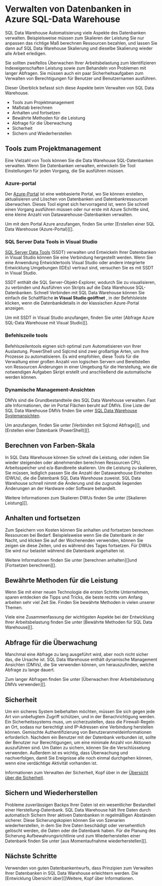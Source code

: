 <properties
   pageTitle="Verwalten von Datenbanken in Azure SQL-Data Warehouse | Microsoft Azure"
   description="Übersicht über die Data Warehouse SQL-Datenbanken verwalten. Enthält Tools zum Projektmanagement, DWUs und die Skalierung der Systemleistung abfrageleistung, Einrichten von Richtlinien für gute Sicherheit und Wiederherstellen einer Datenbank von Beschädigung der Daten oder von einem regionalen Ausfall Problembehandlung."
   services="sql-data-warehouse"
   documentationCenter="NA"
   authors="barbkess"
   manager="barbkess"
   editor=""/>

<tags
   ms.service="sql-data-warehouse"
   ms.devlang="NA"
   ms.topic="article"
   ms.tgt_pltfrm="NA"
   ms.workload="data-services"
   ms.date="08/16/2016"
   ms.author="barbkess;sonyama;"/>

# <a name="manage-databases-in-azure-sql-data-warehouse"></a>Verwalten von Datenbanken in Azure SQL-Data Warehouse

SQL Data Warehouse Automatisierung viele Aspekte des Datenbanken verwalten. Beispielsweise müssen zum Skalieren der Leistung Sie nur anpassen das richtige Maß berechnen Ressourcen bezahlen, und lassen Sie dann auf SQL Data Warehouse Skalierung und dieselbe Skalierung wieder alle Arbeit erledigen. 

Sie sollten zweifellos Überwachen Ihrer Arbeitsbelastung zum Identifizieren Indexeigenschaften Leistung sowie zum Behandeln von Problemen mit langer Abfragen. Sie müssen auch ein paar Sicherheitsaufgaben zum Verwalten von Berechtigungen für Benutzer und Benutzernamen ausführen.

Dieser Überblick befasst sich diese Aspekte beim Verwalten von SQL Data Warehouse.

- Tools zum Projektmanagement
- Maßstab berechnen
- Anhalten und fortsetzen
- Bewährte Methoden für die Leistung
- Abfrage für die Überwachung
- Sicherheit
- Sichern und Wiederherstellen

## <a name="management-tools"></a>Tools zum Projektmanagement

Eine Vielzahl von Tools können Sie die Data Warehouse SQL-Datenbanken verwalten. Wenn Sie Datenbanken verwalten, entwickeln Sie Tool Einstellungen für jeden Vorgang, die Sie ausführen müssen.

### <a name="azure-portal"></a>Azure-portal
Der [Azure-Portal][] ist eine webbasierte Portal, wo Sie können erstellen, aktualisieren und Löschen von Datenbanken und Datenbankressourcen überwachen. Dieses Tool eignet sich hervorragend ist, wenn Sie schnell einen Vorgang ausführen müssen oder nur erste mit Azure Schritte sind, eine kleine Anzahl von Datawarehouse-Datenbanken verwalten.

Um mit dem Portal Azure anzufangen, finden Sie unter [Erstellen einer SQL Data Warehouse (Azure-Portal)][].

### <a name="sql-server-data-tools-in-visual-studio"></a>SQL Server Data Tools in Visual Studio
[SQL Server Data Tools][] (SSDT) verwalten und Entwickeln Ihrer Datenbanken in Visual Studio können Sie eine Verbindung hergestellt werden. Wenn Sie eine Anwendung Entwicklertools Visual Studio oder andere integrierte Entwicklung Umgebungen (IDEs) vertraut sind, versuchen Sie es mit SSDT in Visual Studio.

SSDT enthält die SQL Server-Objekt-Explorer, wodurch Sie zu visualisieren, zu verbinden und Ausführen von Skripts auf die Data Warehouse SQL-Datenbanken. Schnell Verbinden mit SQL Data Warehouse können Sie einfach die Schaltfläche **in Visual Studio geöffnet** , in der Befehlsleiste klicken, wenn die Datenbankdetails in der klassischen Azure-Portal anzeigen.  

Um mit SSDT in Visual Studio anzufangen, finden Sie unter [Abfrage Azure SQL-Data Warehouse mit Visual Studio][].

### <a name="command-line-tools"></a>Befehlszeile tools
Befehlszeilentools eignen sich optimal zum Automatisieren von Ihrer Auslastung.  PowerShell und Sqlcmd sind zwei großartige Arten, um Ihre Prozesse zu automatisieren.  Es wird empfohlen, diese Tools für die Verwaltung einer großen Anzahl von logischen Servern und Bereitstellen von Ressourcen Änderungen in einer Umgebung für die Herstellung, wie die notwendigen Aufgaben Skript erstellt und anschließend die automatische werden können.

### <a name="dynamic-management-views"></a>Dynamische Management-Ansichten 

DMVs sind die Grundbestandteile des SQL Data Warehouse verwalten. Fast alle Informationen, der im Portal Flächen beruht auf DMVs. Eine Liste der SQL Data Warehouse DMVs finden Sie unter [SQL Data Warehouse Systemansichten][].

Um anzufangen, finden Sie unter [Verbinden mit Sqlcmd Abfrage][], und [Erstellen einer Datenbank (PowerShell)][].

## <a name="scale-compute"></a>Berechnen von Farben-Skala

In SQL Data Warehouse können Sie schnell die Leistung, oder indem Sie wieder steigenden oder abnehmenden berechnen Ressourcen CPU, Arbeitsspeicher und e/a-Bandbreite skalieren. Um die Leistung zu skalieren, Sie müssen, lediglich passen Sie die Anzahl der Datawarehouse Einheiten (DWUs), die die Datenbank SQL Data Warehouse zuweist. SQL Data Warehouse schnell nimmt die Änderung und die zugrunde liegenden Änderungen an der Hardware oder Software behandelt.

Weitere Informationen zum Skalieren DWUs finden Sie unter [Skalieren Leistung][].

##  <a name="pause-and-resume"></a>Anhalten und fortsetzen

Zum Speichern von Kosten können Sie anhalten und fortsetzen berechnen Ressourcen bei Bedarf. Beispielsweise wenn Sie die Datenbank in der Nacht, und klicken Sie auf der Wochenenden verwenden, können Sie zeigen sie diese Zeiten, und es während des Tages fortsetzen. Für DWUs Sie wird nur belastet während die Datenbank angehalten ist.

Weitere Informationen finden Sie unter [berechnen anhalten][]und [Fortsetzen berechnen][].

## <a name="performance-best-practices"></a>Bewährte Methoden für die Leistung

Wenn Sie mit einer neuen Technologie die ersten Schritte Unternehmen, sparen entdecken die Tipps und Tricks, die beste rechts vom Anfang arbeiten sehr viel Zeit Sie.  Finden Sie bewährte Methoden in vielen unserer Themen.

Viele eine Zusammenfassung der wichtigsten Aspekte bei der Entwicklung Ihrer Arbeitsbelastung finden Sie unter [Bewährte Methoden für SQL Data Warehouse][].

## <a name="query-monitoring"></a>Abfrage für die Überwachung

Manchmal eine Abfrage zu lang ausgeführt wird, aber noch nicht sicher das, die Ursache ist. SQL Data Warehouse enthält dynamische Management Ansichten (DMVs), die Sie verwenden können, um herauszufinden, welche Abfrage zu lange dauert. 

Zum langer Abfragen finden Sie unter [Überwachen Ihrer Arbeitsbelastung DMVs verwenden][].

## <a name="security"></a>Sicherheit

Um ein sicheres System beibehalten möchten, müssen Sie sich gegen jede Art von unbefugtem Zugriff schützen, und in der Benachrichtigung werden. Ein Sicherheitssystems muss, um sicherzustellen, dass die Firewall-Regeln an Ort, sodass nur berechtigt sind IP-Adressen eine Verbindung herstellen können. Gemischte Authentifizierung von Benutzeranmeldeinformationen erforderlich. Nachdem ein Benutzer mit der Datenbank verbunden ist, sollte der Benutzer nur Berechtigungen, um eine minimale Anzahl von Aktionen auszuführen sind. Um Daten zu sichern, können Sie die Verschlüsselung verwenden. Außerdem ist es wichtig, dass Überwachung und nachverfolgen, damit Sie Ereignisse alle noch einmal durchgehen können, wenn eine verdächtige Aktivität vorhanden ist.

Informationen zum Verwalten der Sicherheit, Kopf über in der [Übersicht über die Sicherheit][].

## <a name="backup-and-restore"></a>Sichern und Wiederherstellen

Probleme zuverlässigen Backps Ihrer Daten ist ein wesentlicher Bestandteil einer Herstellung-Datenbank. SQL Data Warehouse hält Ihre Daten durch automatisch Sichern Ihrer aktiven Datenbanken in regelmäßigen Abständen sicherer. Diese Sicherungskopien können Sie von Szenarien wiederherstellen, in dem Sie Ihre Daten beschädigt oder versehentlich gelöscht werden, die Daten oder die Datenbank haben.  Für die Planung des Sicherung Aufbewahrungsrichtlinie und zum Wiederherstellen einer Datenbank finden Sie unter [aus Momentaufnahme wiederherstellen][].

## <a name="next-steps"></a>Nächste Schritte
Verwenden von guten Datenbankentwurfs, dass Prinzipien zum Verwalten Ihrer Datenbanken in SQL Data Warehouse erleichtern werden. Die [Entwicklung Übersicht über][]Weitere, Kopf über Informationen.

<!--Image references-->

<!--Article references-->
[Erstellen einer SQL Datawarehouse (Azure Portal)]: sql-data-warehouse-get-started-provision.md
[Erstellen Sie eine Datenbank (PowerShell)]: sql-data-warehouse-get-started-provision-powershell
[connection]: sql-data-warehouse-develop-connections.md
[Abfrage SQL Azure Datawarehouse mit Visual Studio]: sql-data-warehouse-query-visual-studio.md
[Verbinden und Abfragen mit sqlcmd]: sql-data-warehouse-get-started-connect-sqlcmd.md
[Übersicht über die Entwicklung]: sql-data-warehouse-overview-develop.md
[Überwachen Sie Ihre Arbeitsbelastung DMVs verwenden]: sql-data-warehouse-manage-monitor.md
[Anhalten berechnen]: sql-data-warehouse-manage-compute-overview.md#pause-compute-bk
[Wiederherstellen von snapshot]: sql-data-warehouse-restore-database-overview.md
[Berechnen des Lebenslaufs]: sql-data-warehouse-manage-compute-overview.md#resume-compute-performance-bk
[Maßstab Leistung]: sql-data-warehouse-manage-compute-overview.md#scale-performance-bk
[Übersicht über die Sicherheit]: sql-data-warehouse-overview-manage-security.md
[Bewährte Methoden für SQL Datawarehouse]: sql-data-warehouse-best-practices.md
[SQL Data Warehouse Systemansichten]: sql-data-warehouse-reference-tsql-system-views.md

<!--MSDN references-->
[SQL Server Data Tools]: https://msdn.microsoft.com/library/mt204009.aspx

<!--Other web references-->
[Azure-portal]: http://portal.azure.com/
